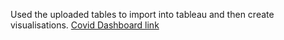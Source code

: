 Used the uploaded tables to import into tableau and then create visualisations.
[Covid Dashboard link](https://public.tableau.com/app/profile/rahul.raj5419/viz/CovidDashboard_17340736187680/Dashboard1)
